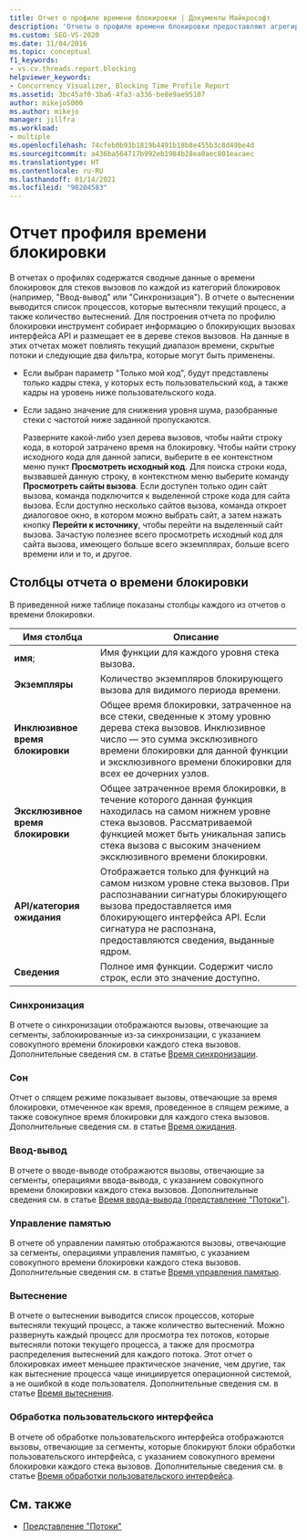 ```yaml
---
title: Отчет о профиле времени блокировки | Документы Майкрософт
description: 'Отчеты о профиле времени блокировки предоставляют агрегированные данные времени блокировки. Существует шесть типов отчетов: "Синхронизация", "Спящий режим", "Ввод-вывод", "Память", "Вытеснение" и "Пользовательский интерфейс".'
ms.custom: SEO-VS-2020
ms.date: 11/04/2016
ms.topic: conceptual
f1_keywords:
- vs.cv.threads.report.blocking
helpviewer_keywords:
- Concurrency Visualizer, Blocking Time Profile Report
ms.assetid: 3bc45af0-3ba6-4fa3-a336-be8e9ae95107
author: mikejo5000
ms.author: mikejo
manager: jillfra
ms.workload:
- multiple
ms.openlocfilehash: 74cfeb0b93b1819b4491b18b8e455b3c8d49be4d
ms.sourcegitcommit: a436ba564717b992eb1984b28ea0aec801eacaec
ms.translationtype: HT
ms.contentlocale: ru-RU
ms.lasthandoff: 01/14/2021
ms.locfileid: "98204583"
---
```

# <a name="blocking-time-profile-report"></a>Отчет профиля времени блокировки
В отчетах о профилях содержатся сводные данные о времени блокировок для стеков вызовов по каждой из категорий блокировок (например, "Ввод-вывод" или "Синхронизация"). В отчете о вытеснении выводится список процессов, которые вытесняли текущий процесс, а также количество вытеснений. Для построения отчета по профилю блокировки инструмент собирает информацию о блокирующих вызовах интерфейса API и размещает ее в дереве стеков вызовов. На данные в этих отчетах может повлиять текущий диапазон времени, скрытые потоки и следующие два фильтра, которые могут быть применены.

- Если выбран параметр "Только мой код", будут представлены только кадры стека, у которых есть пользовательский код, а также кадры на уровень ниже пользовательского кода.

- Если задано значение для снижения уровня шума, разобранные стеки с частотой ниже заданной пропускаются.

  Разверните какой-либо узел дерева вызовов, чтобы найти строку кода, в которой затрачено время на блокировку. Чтобы найти строку исходного кода для данной записи, выберите в ее контекстном меню пункт **Просмотреть исходный код**. Для поиска строки кода, вызвавшей данную строку, в контекстном меню выберите команду **Просмотреть сайты вызова**. Если доступен только один сайт вызова, команда подключится к выделенной строке кода для сайта вызова. Если доступно несколько сайтов вызова, команда откроет диалоговое окно, в котором можно выбрать сайт, а затем нажать кнопку **Перейти к источнику**, чтобы перейти на выделенный сайт вызова. Зачастую полезнее всего просмотреть исходный код для сайта вызова, имеющего больше всего экземплярах, больше всего времени или и то, и другое.

## <a name="blocking-time-report-columns"></a>Столбцы отчета о времени блокировки
 В приведенной ниже таблице показаны столбцы каждого из отчетов о времени блокировки.

|Имя столбца|Описание|
|-----------------|-----------------|
|**имя**;|Имя функции для каждого уровня стека вызова.|
|**Экземпляры**|Количество экземпляров блокирующего вызова для видимого периода времени.|
|**Инклюзивное время блокировки**|Общее время блокировки, затраченное на все стеки, сведенные к этому уровню дерева стека вызовов. Инклюзивное число — это сумма эксклюзивного времени блокировки для данной функции и эксклюзивного времени блокировки для всех ее дочерних узлов.|
|**Эксклюзивное время блокировки**|Общее затраченное время блокировки, в течение которого данная функция находилась на самом нижнем уровне стека вызовов. Рассматриваемой функцией может быть уникальная запись стека вызова с высоким значением эксклюзивного времени блокировки.|
|**API/категория ожидания**|Отображается только для функций на самом низком уровне стека вызовов. При распознавании сигнатуры блокирующего вызова предоставляется имя блокирующего интерфейса API. Если сигнатура не распознана, предоставляются сведения, выданные ядром.|
|**Сведения**|Полное имя функции. Содержит число строк, если это значение доступно.|

### <a name="synchronization"></a>Синхронизация
 В отчете о синхронизации отображаются вызовы, отвечающие за сегменты, заблокированные из-за синхронизации, с указанием совокупного времени блокировки каждого стека вызовов. Дополнительные сведения см. в статье [Время синхронизации](../profiling/synchronization-time.md).

### <a name="sleep"></a>Сон
 Отчет о спящем режиме показывает вызовы, отвечающие за время блокировки, отмеченное как время, проведенное в спящем режиме, а также совокупное время блокировки для каждого стека вызовов. Дополнительные сведения см. в статье [Время ожидания](../profiling/sleep-time.md).

### <a name="io"></a>Ввод-вывод
 В отчете о вводе-выводе отображаются вызовы, отвечающие за сегменты, операциями ввода-вывода, с указанием совокупного времени блокировки каждого стека вызовов. Дополнительные сведения см. в статье [Время ввода-вывода (представление "Потоки")](../profiling/i-o-time-threads-view.md).

### <a name="memory-management"></a>Управление памятью
 В отчете об управлении памятью отображаются вызовы, отвечающие за сегменты, операциями управления памятью, с указанием совокупного времени блокировки каждого стека вызовов. Дополнительные сведения см. в статье [Время управления памятью](../profiling/memory-management-time.md).

### <a name="preemption"></a>Вытеснение
 В отчете о вытеснении выводится список процессов, которые вытесняли текущий процесс, а также количество вытеснений.  Можно развернуть каждый процесс для просмотра тех потоков, которые вытесняли потоки текущего процесса, а также для просмотра распределения вытеснений для каждого потока. Этот отчет о блокировках имеет меньшее практическое значение, чем другие, так как вытеснение процесса чаще инициируется операционной системой, а не ошибкой в коде пользователя. Дополнительные сведения см. в статье [Время вытеснения](../profiling/preemption-time.md).

### <a name="ui-processing"></a>Обработка пользовательского интерфейса
 В отчете об обработке пользовательского интерфейса отображаются вызовы, отвечающие за сегменты, которые блокируют блоки обработки пользовательского интерфейса, с указанием совокупного времени блокировки каждого стека вызовов. Дополнительные сведения см. в статье [Время обработки пользовательского интерфейса](../profiling/ui-processing-time.md).

## <a name="see-also"></a>См. также
- [Представление "Потоки"](../profiling/threads-view-parallel-performance.md)